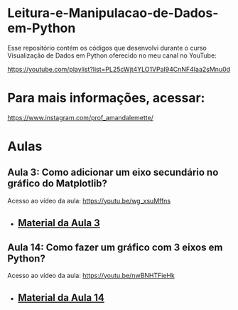 # Leitura-e-Manipulacao-de-Dados-em-Python

Esse repositório contém os códigos que desenvolvi durante o curso Visualização de Dados em Python oferecido no meu canal no YouTube:

https://youtube.com/playlist?list=PL25cWjt4YLO1VPal94CnNF4Iaa2sMnu0d

# Para mais informações, acessar: 

https://www.instagram.com/prof_amandalemette/

# Aulas

## Aula 3: Como adicionar um eixo secundário no gráfico do Matplotlib?

Acesso ao vídeo da aula: https://youtu.be/wg_xsuMffns

- <h2 id="aula03"><a href="https://github.com/amandalemette/Visualizacao-de-Dados-em-Python/tree/main/Aula03">Material da Aula 3</a></h2>

## Aula 14: Como fazer um gráfico com 3 eixos em Python? 

Acesso ao vídeo da aula: https://youtu.be/nwBNHTFieHk

- <h2 id="aula14"><a href="https://github.com/amandalemette/Visualizacao-de-Dados-em-Python/tree/main/Aula14">Material da Aula 14</a></h2>


